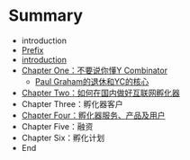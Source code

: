 # Summary

* introduction
* [Prefix](prefix.md)
* [introduction](introduction.md)
* [Chapter One：不要说你懂Y Combinator](chapter_one.md)
    * [Paul Graham的退休和YC的核心](chapter_one/retire.md) 
* [Chapter Two：如何在国内做好互联网孵化器](chapter_two.md)
* Chapter Three：孵化器客户
* [Chapter Four：孵化器服务、产品及用户](chapter_four.md)
* Chapter Five：融资
* Chapter Six：孵化计划
* End

